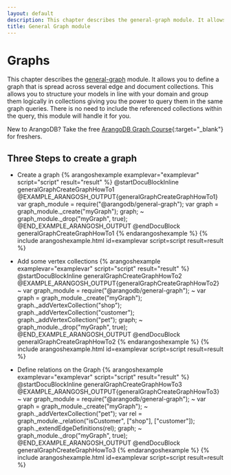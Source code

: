 ```yaml
---
layout: default
description: This chapter describes the general-graph module. It allows you to define a graph that is spread across several edge and document collections. 
title: General Graph module 
---
```

Graphs
======

This chapter describes the [general-graph](graphs.html) module.
It allows you to define a graph that is spread across several edge and document collections.
This allows you to structure your models in line with your domain and group them logically in collections giving you the power to query them in the same graph queries.
There is no need to include the referenced collections within the query, this module will handle it for you.

New to ArangoDB? Take the free
[ArangoDB Graph Course](https://www.arangodb.com/arangodb-graph-course){:target="_blank"}
for freshers.

Three Steps to create a graph
-----------------------------

* Create a graph
{% arangoshexample examplevar="examplevar" script="script" result="result" %}
    @startDocuBlockInline generalGraphCreateGraphHowTo1
    @EXAMPLE_ARANGOSH_OUTPUT{generalGraphCreateGraphHowTo1}
      var graph_module = require("@arangodb/general-graph");
      var graph = graph_module._create("myGraph");
      graph;
    ~ graph_module._drop("myGraph", true);
    @END_EXAMPLE_ARANGOSH_OUTPUT
    @endDocuBlock generalGraphCreateGraphHowTo1
{% endarangoshexample %}
{% include arangoshexample.html id=examplevar script=script result=result %}

* Add some vertex collections
{% arangoshexample examplevar="examplevar" script="script" result="result" %}
    @startDocuBlockInline generalGraphCreateGraphHowTo2
    @EXAMPLE_ARANGOSH_OUTPUT{generalGraphCreateGraphHowTo2}
    ~ var graph_module = require("@arangodb/general-graph");
    ~ var graph = graph_module._create("myGraph");
      graph._addVertexCollection("shop");
      graph._addVertexCollection("customer");
      graph._addVertexCollection("pet");
      graph;
    ~ graph_module._drop("myGraph", true);
    @END_EXAMPLE_ARANGOSH_OUTPUT
    @endDocuBlock generalGraphCreateGraphHowTo2
{% endarangoshexample %}
{% include arangoshexample.html id=examplevar script=script result=result %}

* Define relations on the Graph
{% arangoshexample examplevar="examplevar" script="script" result="result" %}
    @startDocuBlockInline generalGraphCreateGraphHowTo3
    @EXAMPLE_ARANGOSH_OUTPUT{generalGraphCreateGraphHowTo3}
    ~ var graph_module = require("@arangodb/general-graph");
    ~ var graph = graph_module._create("myGraph");
    ~ graph._addVertexCollection("pet");
      var rel = graph_module._relation("isCustomer", ["shop"], ["customer"]);
      graph._extendEdgeDefinitions(rel);
      graph;
    ~ graph_module._drop("myGraph", true);
    @END_EXAMPLE_ARANGOSH_OUTPUT
    @endDocuBlock generalGraphCreateGraphHowTo3
{% endarangoshexample %}
{% include arangoshexample.html id=examplevar script=script result=result %}

